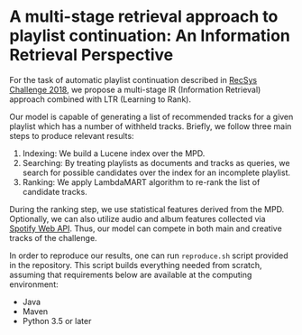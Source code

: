 # A multi-stage retrieval approach to playlist continuation: An Information Retrieval Perspective

For the task of automatic playlist continuation described in [RecSys Challenge 2018](https://recsys-challenge.spotify.com), we propose a multi-stage IR (Information Retrieval) approach combined with LTR (Learning to Rank). 

Our model is capable of generating a list of recommended tracks for a given playlist which has a number of withheld tracks. Briefly, we follow three main steps to produce relevant results:
1. Indexing: We build a Lucene index over the MPD. 
2. Searching: By treating playlists as documents and tracks as queries, we search for possible candidates over the index for an incomplete playlist. 
3. Ranking: We apply LambdaMART algorithm to re-rank the list of candidate tracks. 

During the ranking step, we use statistical features derived from the MPD. Optionally, we can also utilize audio and album features collected via [Spotify Web API](https://developer.spotify.com/documentation/web-api/). Thus, our model can compete in both main and creative tracks of the challenge.

In order to reproduce our results, one can run ```reproduce.sh``` script provided in the repository. This script builds everything needed from scratch, assuming that requirements below are available at the computing environment:
* Java
* Maven
* Python 3.5 or later

